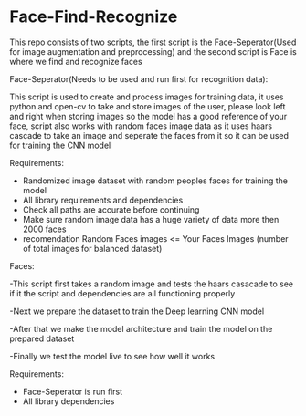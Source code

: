# Face-Find-Recognize
This repo consists of two scripts, the first script is the Face-Seperator(Used for image augmentation and preprocessing) and the second script is Face is where we find and recognize faces


Face-Seperator(Needs to be used and run first for recognition data):

This script is used to create and process images for training data, it uses python and open-cv to take and store images of the user, please look left and right when storing images so the model has a good reference of your face, script also works with random faces image data as it uses haars cascade to take an image and seperate the faces from it so it can be used for training the CNN model

Requirements:
- Randomized image dataset with random peoples faces for training the model
- All library requirements and dependencies
- Check all paths are accurate before continuing
- Make sure random image data has a huge variety of data more then 2000 faces
- recomendation Random Faces images <= Your Faces Images (number of total images for balanced dataset)


Faces:

-This script first takes a random image and tests the haars casacade to see if it the script and dependencies are all functioning properly

-Next we prepare the dataset to train the Deep learning CNN model

-After that we make the model architecture and train the model on the prepared dataset

-Finally we test the model live to see how well it works

Requirements:

- Face-Seperator is run first
- All library dependencies


